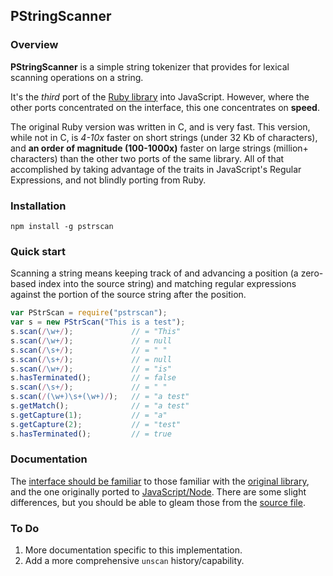## PStringScanner

### Overview

**PStringScanner** is a simple string tokenizer that provides for lexical scanning operations on a string.

It's the _third_ port of the [Ruby  library](http://corelib.rubyonrails.org/classes/StringScanner.html) into JavaScript. However, where the other ports concentrated on the interface, this one concentrates on **speed**.

The original Ruby version was written in C, and is very fast. This version, while not in C, is *4-10x* faster on short strings (under 32 Kb of characters), and **an order of magnitude (100-1000x)** faster on large strings (million+ characters) than the other two ports of the same library. All of that accomplished by taking advantage of the traits in JavaScript's Regular Expressions, and not blindly porting from Ruby.

### Installation

~~~
npm install -g pstrscan
~~~

### Quick start

Scanning a string means keeping track of and advancing a position (a zero-based index into the source string) and matching regular expressions against the portion of the source string after the position.

~~~js
var PStrScan = require("pstrscan");
var s = new PStrScan("This is a test");
s.scan(/\w+/);             // = "This"
s.scan(/\w+/);             // = null
s.scan(/\s+/);             // = " "
s.scan(/\s+/);             // = null
s.scan(/\w+/);             // = "is"
s.hasTerminated();         // = false
s.scan(/\s+/);             // = " "
s.scan(/(\w+)\s+(\w+)/);   // = "a test"
s.getMatch();              // = "a test"
s.getCapture(1);           // = "a"
s.getCapture(2);           // = "test"
s.hasTerminated();         // = true
~~~

### Documentation

The [interface should be familiar](http://sstephenson.github.com/strscan-js/) to those familiar with the [original library](http://corelib.rubyonrails.org/classes/StringScanner.html), and the one originally ported to [JavaScript/Node](http://sstephenson.github.com/strscan-js/). There are some slight differences, but you should be able to gleam those from the [source file](https://github.com/jhamlet/node-pstrscan/blob/master/lib/pstrscan.js).

### To Do

1.  More documentation specific to this implementation.
2.  Add a more comprehensive `unscan` history/capability.